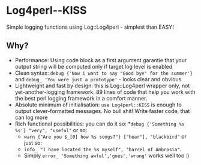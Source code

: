 # Log4perl--KISS
Simple logging functions using Log::Log4perl - simplest than EASY!

## Why?
* Performance: Using code block as a first argument garantie that your output string will be computed only if target log level is enabled
* Clean syntax: `debug {'Now i want to say "Good bye" for the summer'}` and `debug_ 'You were just a prototype'` - looks clear and obvious
* Lightweight and fast by design: this is Log::Log4perl wrapper only, not yet-another-logging framework. 89 lines of code that help you work with the best perl logging framework in a comfort manner.
* Absolute minimum of initialisation: `use Log4perl::KISS` is enough to output clever-formatted messages. No bull shit! Write faster code, that can log more
* Rich functional possibilities: you can do it so:
  *`debug {'Something %s %s'} "very", "useful"`
  or so: 
  * `warn {"Are you $_[0] how %s songs?"} ["hear"], "blackbird"`
  or just so:
  * `info_ "I have located the %s myself", "barrel of Ambrosia"`. 
  * Simply `error_ 'Something awful','goes','wrong'` works well too :)

